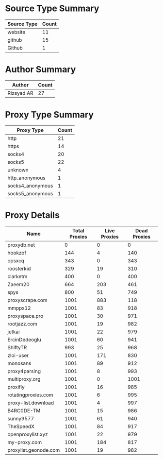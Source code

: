 # Source Type Summary

| Source Type | Count |
|-------------|-------|
| website | 11 |
| github | 15 |
| Github | 1 |


# Author Summary

| Author | Count |
|--------|-------|
| Rizsyad AR | 27 |


# Proxy Type Summary

| Proxy Type | Count |
|------------|-------|
| http | 21 |
| https | 14 |
| socks4 | 20 |
| socks5 | 22 |
| unknown | 4 |
| http_anonymous | 1 |
| socks4_anonymous | 1 |
| socks5_anonymous | 1 |


# Proxy Details

| Name | Total Proxies | Live Proxies | Dead Proxies |
|------|---------------|--------------|---------------|
| proxydb.net | 0 | 0 | 0 |
| hookzof | 144 | 4 | 140 |
| opsxcq | 343 | 0 | 343 |
| roosterkid | 329 | 19 | 310 |
| clarketm | 400 | 0 | 400 |
| Zaeem20 | 664 | 203 | 461 |
| spys | 800 | 51 | 749 |
| proxyscrape.com | 1001 | 883 | 118 |
| mmppx12 | 1001 | 83 | 918 |
| proxyspace.pro | 1001 | 30 | 971 |
| rootjazz.com | 1001 | 19 | 982 |
| jetkai | 1001 | 22 | 979 |
| ErcinDedeoglu | 1001 | 60 | 941 |
| ShiftyTR | 993 | 25 | 968 |
| zloi-user | 1001 | 171 | 830 |
| monosans | 1001 | 89 | 912 |
| proxy4parsing | 1001 | 8 | 993 |
| multiproxy.org | 1001 | 0 | 1001 |
| proxifly | 1001 | 16 | 985 |
| rotatingproxies.com | 1001 | 6 | 995 |
| proxy-list.download | 1001 | 4 | 997 |
| B4RC0DE-TM | 1001 | 15 | 986 |
| sunny9577 | 1001 | 61 | 940 |
| TheSpeedX | 1001 | 84 | 917 |
| openproxylist.xyz | 1001 | 22 | 979 |
| my-proxy.com | 1001 | 184 | 817 |
| proxylist.geonode.com | 1001 | 19 | 982 |

